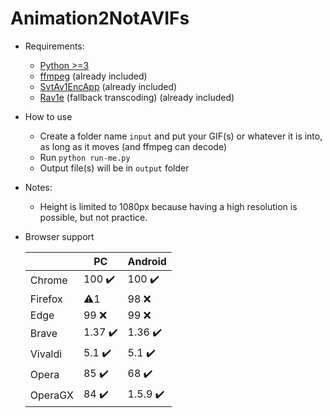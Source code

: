 # Animation2NotAVIFs
- Requirements:
  - [Python >=3](https://www.python.org/downloads/)
  - [ffmpeg](https://www.ffmpeg.org/download.html) (already included)
  - [SvtAv1EncApp](https://github.com/AOMediaCodec/SVT-AV1/releases) (already included)
  - [Rav1e](https://github.com/xiph/rav1e/releases) (fallback transcoding) (already included)

- How to use
  - Create a folder name `input` and put your GIF(s) or whatever it is into, as long as it moves (and ffmpeg can decode)
  - Run `python run-me.py`
  - Output file(s) will be in `output` folder

- Notes:
  - Height is limited to 1080px because having a high resolution is possible, but not practice.

- Browser support

  |         | PC      | Android  |
  |---------|---------|----------|
  | Chrome  | 100 ✔️  | 100 ✔️   |
  | Firefox | ⚠️1     | 98 ❌     |
  | Edge    | 99 ❌    | 99 ❌     |
  | Brave   | 1.37 ✔️ | 1.36 ✔️  |
  | Vivaldi | 5.1 ✔️  | 5.1 ✔️   |
  | Opera   | 85 ✔️   | 68 ✔️    |
  | OperaGX | 84 ✔️   | 1.5.9 ✔️ |
